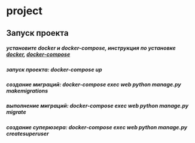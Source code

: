 # project

## Запуск проекта

##### установите docker и docker-compose, инструкция по установке [docker](https://docs.docker.com/engine/install/), [docker-compose](https://docs.docker.com/compose/install/)

##### запуск проекта: docker-compose up
##### создание миграций: docker-compose exec web python manage.py makemigrations
##### выполнение миграций: docker-compose exec web python manage.py migrate
##### создание суперюзера: docker-compose exec web python manage.py createsuperuser